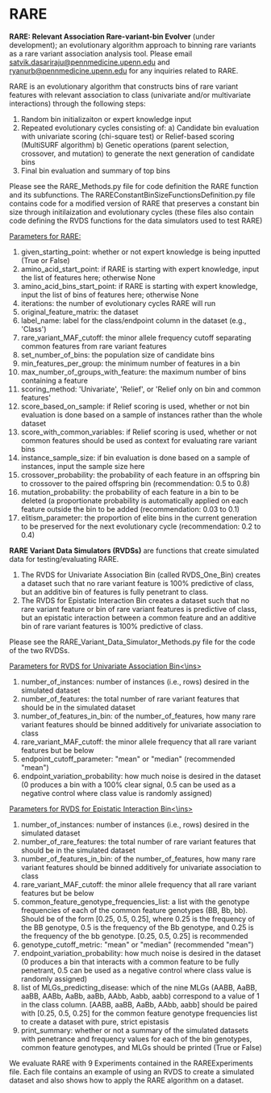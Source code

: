 # RARE
**RARE: Relevant Association Rare-variant-bin Evolver** (under development); an evolutionary algorithm approach to binning rare variants as a rare variant association analysis tool. Please email satvik.dasariraju@pennmedicine.upenn.edu and ryanurb@pennmedicine.upenn.edu for any inquiries related to RARE. 

RARE is an evolutionary algorithm that constructs bins of rare variant features with relevant association to class (univariate and/or multivariate interactions)
through the following steps:

1) Random bin initializaiton or expert knowledge input
2) Repeated evolutionary cycles consisting of:
  a) Candidate bin evaluation with univariate scoring (chi-square test) or Relief-based scoring (MultiSURF algorithm)
  b) Genetic operations (parent selection, crossover, and mutation) to generate the next generation of candidate bins
3) Final bin evaluation and summary of top bins

Please see the RARE_Methods.py file for code definition the RARE function and its subfunctions. The RAREConstantBinSizeFunctionsDefinition.py file contains code for a modified version of RARE that preserves a constant bin size through initilaization and evolutionary cycles (these files also contain code defining the RVDS functions for the data simulators used to test RARE)

<ins>Parameters for RARE:</ins>
1) given_starting_point: whether or not expert knowledge is being inputted (True or False)
2) amino_acid_start_point: if RARE is starting with expert knowledge, input the list of features here; otherwise None
3) amino_acid_bins_start_point: if RARE is starting with expert knowledge, input the list of bins of features here; otherwise None
4) iterations: the number of evolutionary cycles RARE will run
5) original_feature_matrix: the dataset 
6) label_name: label for the class/endpoint column in the dataset (e.g., 'Class')
7) rare_variant_MAF_cutoff: the minor allele frequency cutoff separating common features from rare variant features
8) set_number_of_bins: the population size of candidate bins
9) min_features_per_group: the minimum number of features in a bin
10) max_number_of_groups_with_feature: the maximum number of bins containing a feature
11) scoring_method: 'Univariate', 'Relief', or 'Relief only on bin and common features'
12) score_based_on_sample: if Relief scoring is used, whether or not bin evaluation is done based on a sample of instances rather than the whole dataset
13) score_with_common_variables: if Relief scoring is used, whether or not common features should be used as context for evaluating rare variant bins
14) instance_sample_size: if bin evaluation is done based on a sample of instances, input the sample size here
15) crossover_probability: the probability of each feature in an offspring bin to crossover to the paired offspring bin (recommendation: 0.5 to 0.8)
16) mutation_probability: the probability of each feature in a bin to be deleted (a proportionate probability is automatically applied on each feature outside the bin to be added (recommendation: 0.03 to 0.1)
17) elitism_parameter: the proportion of elite bins in the current generation to be preserved for the next evolutionary cycle (recommendation: 0.2 to 0.4)

**RARE Variant Data Simulators (RVDSs)** are functions that create simulated data for testing/evaluating RARE.
1) The RVDS for Univariate Association Bin (called RVDS_One_Bin) creates a dataset such that no rare variant feature is 100% predictive of class, but an additive bin of features is fully penetrant to class.
2) The RVDS for Epistatic Interaction Bin creates a dataset such that no rare variant feature or bin of rare variant features is predictive of class, but an epistatic interaction between a common feature and an additive bin of rare variant features is 100% predictive of class.

Please see the RARE_Variant_Data_Simulator_Methods.py file for the code of the two RVDSs.

<ins>Parameters for RVDS for Univariate Association Bin<\ins>
1) number_of_instances: number of instances (i.e., rows) desired in the simulated dataset
2) number_of_features: the total number of rare variant features that should be in the simulated dataset
3) number_of_features_in_bin: of the number_of_features, how many rare variant features should be binned additively for univariate association to class
4) rare_variant_MAF_cutoff: the minor allele frequency that all rare variant features but be below
5) endpoint_cutoff_parameter: "mean" or "median" (recommended "mean")
6) endpoint_variation_probability: how much noise is desired in the dataset (0 produces a bin with a 100% clear signal, 0.5 can be used as a negative control where class value is randomly assigned)

<ins>Parameters for RVDS for Epistatic Interaction Bin<\ins>
1) number_of_instances: number of instances (i.e., rows) desired in the simulated dataset
2) number_of_rare_features: the total number of rare variant features that should be in the simulated dataset
3) number_of_features_in_bin: of the number_of_features, how many rare variant features should be binned additively for univariate association to class
4) rare_variant_MAF_cutoff: the minor allele frequency that all rare variant features but be below
5) common_feature_genotype_frequencies_list: a list with the genotype frequencies of each of the common feature genotypes (BB, Bb, bb). Should be of the form [0.25, 0.5, 0.25], where 0.25 is the frequency of the BB genotype, 0.5 is the frequency of the Bb genotype, and 0.25 is the frequency of the bb genotype. [0.25, 0.5, 0.25] is recommended
6) genotype_cutoff_metric: "mean" or "median" (recommended "mean")
7) endpoint_variation_probability: how much noise is desired in the dataset (0 produces a bin that interacts with a common feature to be fully penetrant, 0.5 can be used as a negative control where class value is randomly assigned)
8) list of MLGs_predicting_disease: which of the nine MLGs (AABB, AaBB, aaBB, AABb, AaBb, aaBb, AAbb, Aabb, aabb) correspond to a value of 1 in the class column. [AABB, aaBB, AaBb, AAbb, aabb] should be paired with [0.25, 0.5, 0.25] for the common feature genotype frequencies list to create a dataset with pure, strict epistasis
9) print_summary: whether or not a summary of the simulated datasets with penetrance and frequency values for each of the bin genotypes, common feature genotypes, and MLGs should be printed (True or False)
                                
                                
                                
                                
We evaluate RARE with 9 Experiments contained in the RAREExperiments file. Each file contains an example of using an RVDS to create a simulated dataset and also shows how to apply the RARE algorithm on a dataset. 

